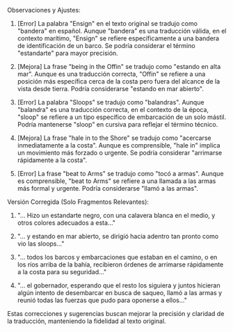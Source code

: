 Observaciones y Ajustes:

1. [Error] La palabra "Ensign" en el texto original se tradujo como "bandera" en español. Aunque "bandera" es una traducción válida, en el contexto marítimo, "Ensign" se refiere específicamente a una bandera de identificación de un barco. Se podría considerar el término "estandarte" para mayor precisión.

2. [Mejora] La frase "being in the Offin" se tradujo como "estando en alta mar". Aunque es una traducción correcta, "Offin" se refiere a una posición más específica cerca de la costa pero fuera del alcance de la vista desde tierra. Podría considerarse "estando en mar abierto".

3. [Error] La palabra "Sloops" se tradujo como "balandras". Aunque "balandra" es una traducción correcta, en el contexto de la época, "sloop" se refiere a un tipo específico de embarcación de un solo mástil. Podría mantenerse "sloop" en cursiva para reflejar el término técnico.

4. [Mejora] La frase "hale in to the Shore" se tradujo como "acercarse inmediatamente a la costa". Aunque es comprensible, "hale in" implica un movimiento más forzado o urgente. Se podría considerar "arrimarse rápidamente a la costa".

5. [Error] La frase "beat to Arms" se tradujo como "tocó a armas". Aunque es comprensible, "beat to Arms" se refiere a una llamada a las armas más formal y urgente. Podría considerarse "llamó a las armas".

Versión Corregida (Solo Fragmentos Relevantes):

1. "... Hizo un estandarte negro, con una calavera blanca en el medio, y otros colores adecuados a esta..."

2. "... y estando en mar abierto, se dirigió hacia adentro tan pronto como vio las sloops..."

3. "... todos los barcos y embarcaciones que estaban en el camino, o en los ríos arriba de la bahía, recibieron órdenes de arrimarse rápidamente a la costa para su seguridad..."

4. "... el gobernador, esperando que el resto los siguiera y juntos hicieran algún intento de desembarcar en busca de saqueo, llamó a las armas y reunió todas las fuerzas que pudo para oponerse a ellos..."

Estas correcciones y sugerencias buscan mejorar la precisión y claridad de la traducción, manteniendo la fidelidad al texto original.